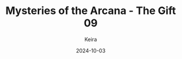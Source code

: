 ---
title: 'Mysteries of the Arcana - The Gift 09'
alt: 'Mysteries of the Arcana'
date: '2024-10-03'
author: 'Keira'
artist: 'Keira'
---